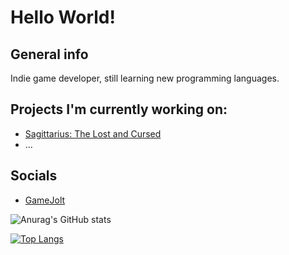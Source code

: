 # Hello World!

## General info
Indie game developer, still learning new programming languages.

## Projects I'm currently working on:
* [Sagittarius: The Lost and Cursed](https://jackpie.gamejolt.io/sagittarius)
* ...

## Socials
* [GameJolt](gamejolt.com/@Jackpie)



![Anurag's GitHub stats](https://github-readme-stats.vercel.app/api?username=j4ckpie&theme=merko&show_icons=true)


[![Top Langs](https://github-readme-stats.vercel.app/api/top-langs/?username=j4ckpie&theme=merko&layout=compact)](https://github.com/anuraghazra/github-readme-stats)
<!---
j4ckpie/j4ckpie is a ✨ special ✨ repository because its `README.md` (this file) appears on your GitHub profile.
You can click the Preview link to take a look at your changes.
--->
